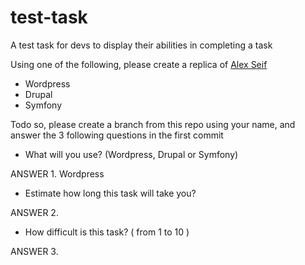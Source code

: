 # test-task
A test task for devs to display their abilities in completing a task

Using one of the following, please create a replica of [Alex Seif]
- Wordpress
- Drupal
- Symfony

Todo so, please create a branch from this repo using your name, and answer the 3 following questions in the first commit

- What will you use? (Wordpress, Drupal or Symfony)

ANSWER 1.
Wordpress
- Estimate how long this task will take you?

ANSWER 2.
- How difficult is this task? ( from 1 to 10 )

ANSWER 3.


[Alex Seif]: <https://alexseif.com>
